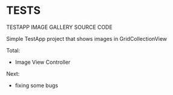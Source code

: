 TESTS
=====

TESTAPP IMAGE GALLERY SOURCE CODE

Simple TestApp project that shows images in GridCollectionView

Total:
- Image View Controller


Next:
- fixing some bugs
